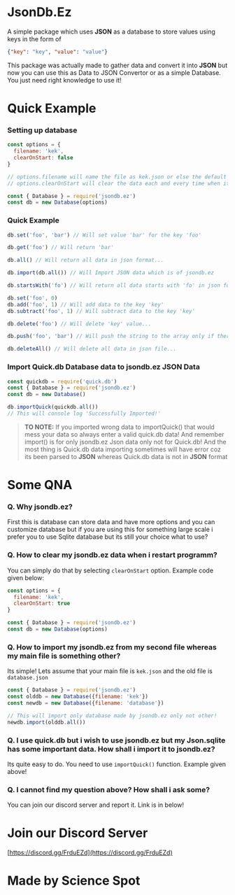 # JsonDb.Ez

A simple package which uses **JSON** as a database to store values using keys in the form of

```json
{"key": "key", "value": "value"}
```

This package was actually made to gather data and convert it into **JSON** but now you can use this as Data to JSON Convertor or as a simple Database. You just need right knowledge to use it!

# Quick Example

### Setting up database

```js
const options = {
  filename: 'kek',
  clearOnStart: false
}

// options.filename will name the file as kek.json or else the default will be jsondb.ez
// options.clearOnStart will clear the data each and every time when it restarts file. The default will be false...

const { Database } = require('jsondb.ez')
const db = new Database(options)
```

### Quick Example

```js
db.set('foo', 'bar') // Will set value 'bar' for the key 'foo'

db.get('foo') // Will return 'bar'

db.all() // Will return all data in json format...

db.import(db.all()) // Will Import JSON data which is of jsondb.ez

db.startsWith('fo') // Will return all data starts with 'fo' in json format...

db.set('foo', 0)
db.add('foo', 1) // Will add data to the key 'key'
db.subtract('foo', 1) // Will subtract data to the key 'key'

db.delete('foo') // Will delete 'key' value...

db.push('foo', 'bar') // Will push the string to the array only if there is no value or an array value for that key!

db.deleteAll() // Will delete all data in json file...
```

### Import Quick.db Database data to jsondb.ez JSON Data
```js
const quickdb = require('quick.db')
const { Database } = require('jsondb.ez')
const db = new Database()

db.importQuick(quickdb.all())
// This will console log 'Successfully Imported!'
```

> **TO NOTE:** If you imported wrong data to importQuick() that would mess your data so always enter a valid quick.db data! And remember import() is for only jsondb.ez Json data only not for Quick.db! And the most thing is Quick.db data importing sometimes will have error coz its been parsed to **JSON** whereas Quick.db data is not in **JSON** format

# Some QNA

### Q. Why jsondb.ez?
First this is database can store data and have more options and you can customize database but if you are using this for something large scale i prefer you to use Sqlite database but its still your choice what to use?

### Q. How to clear my jsondb.ez data when i restart programm?
You can simply do that by selecting ``clearOnStart`` option. Example code given below:

```js
const options = {
  filename: 'kek',
  clearOnStart: true
}

const { Database } = require('jsondb.ez')
const db = new Database(options)
```

### Q. How to import my jsondb.ez from my second file whereas my main file is something other?
Its simple! Lets assume that your main file is ``kek.json`` and the old file is ``database.json``

```js
const { Database } = require('jsondb.ez')
const olddb = new Database({filename: 'kek'})
const newdb = new Database({filename: 'database'}) 

// This will import only database made by jsondb.ez only not other!
newdb.import(olddb.all())
```

### Q. I use quick.db but i wish to use jsondb.ez but my Json.sqlite has some important data. How shall i import it to jsondb.ez?
Its quite easy to do. You need to use ``importQuick()`` function. Example given above!

### Q. I cannot find my question above? How shall i ask some?
You can join our discord server and report it. Link is in below!

# Join our Discord Server
[https://discord.gg/FrduEZd](https://discord.gg/FrduEZd) 

# Made by Science Spot
